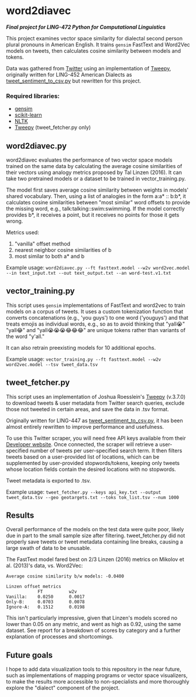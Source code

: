 # word2diavec
***Final project for LING-472 Python for Computational Linguistics***

This project examines vector space similarity for dialectal second person plural pronouns in American English.
It trains `gensim` FastText and Word2Vec models on tweets, then calculates cosine similarity between models and tokens.

Data was gathered from [Twitter](https://www.twitter.com) using an implementation of [Tweepy](http://www.tweepy.org/),
originally written for LING-452 American Dialects as [tweet_sentiment_to_csv.py](https://github.com/marrowe/tweet-sentiment)
but rewritten for this project.

### Required libraries:
* [gensim](https://radimrehurek.com/gensim/)
* [scikit-learn](https://scikit-learn.org/stable/)
* [NLTK](http://www.nltk.org/)
* [Tweepy](http://www.tweepy.org/) (tweet_fetcher.py only)


## word2diavec.py

word2diavec evaluates the performance of two vector space models trained on the same data
by calculating the average cosine similarities of their vectors 
using analogy metrics proposed by Tal Linzen (2016). 
It can take two pretrained models or a dataset to be trained in vector_training.py.

The model first saves average cosine similarity between weights in models' shared vocabulary. 
Then, using a list of analogies in the form a:a* :: b:b*, 
it calculates cosine similarities between "most similar" word offsets to provide the missing word, 
e.g., talk:talking::swim:swimming. 
If the model correctly provides b*, it receives a point, but it receives no points for those it gets wrong.

Metrics used:
1. "vanilla" offset method
2. nearest neighbor cosine similarities of b
3. most similar to both a* and b

Example usage:
`word2diavec.py --ft fasttext.model --w2v word2vec.model --in text_input.txt --out text_output.txt --an word-test.v1.txt`

## vector_training.py

This script uses `gensim` implementations of FastText and word2vec to train models on a corpus of tweets.
It uses a custom tokenization function that converts concatenations (e.g., 'you guys') to one word ('youguys') 
and that treats emojis as individual words, e.g., so as to avoid thinking that 
"yall😭" "yall😂" and "yall😭😭😭😂😂😂" are unique tokens rather than variants of the word "y'all." 

It can also retrain preexisting models for 10 additional epochs.

Example usage:
`vector_training.py --ft fasttext.model --w2v word2vec.model --tsv tweet_data.tsv`

## tweet_fetcher.py

This script uses an implementation of Joshua Roesslein's [Tweepy](http://www.tweepy.org/) (v.3.7.0)
to download tweets & user metadata from Twitter search queries, exclude those not tweeted in certain areas, 
and save the data in .tsv format.

Originally written for LING-447 as [tweet_sentiment_to_csv.py](https://github.com/marrowe/tweet-sentiment),
it has been almost entirely rewritten to improve performance and usefulness.

To use this Twitter scraper, you will need free API keys available from their [Developer website](https://developer.twitter.com/).
Once connected, the scraper will retrieve a user-specified number of tweets per user-specified search term.
It then filters tweets based on a user-provided list of locations, 
which can be supplemented by user-provided stopwords/tokens,
keeping only tweets whose location fields contain the desired locations with no stopwords.

Tweet metadata is exported to .tsv.

Example usage:
`tweet_fetcher.py --keys api_key.txt --output tweet_data.tsv --geo geotargets.txt --toks tok_list.tsv --num 1000`

## Results
Overall performance of the models on the test data were quite poor, 
likely due in part to the small sample size after filtering. 
tweet_fetcher.py did not properly save tweets or tweet metadata containing line breaks, 
causing a large swath of data to be unusable.

The FastText model fared best on 2/3 Linzen (2016) metrics on Mikolov et al. (2013)'s data, vs. Word2Vec:

    Average cosine similarity b/w models: -0.0400
    
    Linzen offset metrics
                FT          w2v
    Vanilla:    0.0250      0.0017
    Only-B:     0.0703      0.0078
    Ignore-A:   0.1512      0.0198

This isn't particularly impressive, given that Linzen's models scored no lower than 0.05 on any metric, 
and went as high as 0.92, using the same dataset. See report for a breakdown of scores by category 
and a further explanation of processes and shortcomings.


## Future goals
I hope to add data visualization tools to this repository in the near future, 
such as implementations of mapping programs or vector space visualizers, 
to make the results more accessible to non-specialists and more thoroughly explore the "dialect" component of the project.